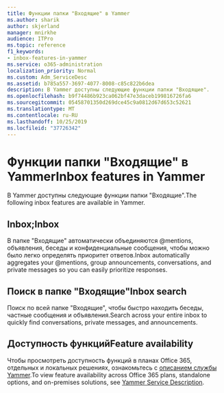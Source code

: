 ```yaml
---
title: Функции папки "Входящие" в Yammer
ms.author: sharik
author: skjerland
manager: mnirkhe
audience: ITPro
ms.topic: reference
f1_keywords:
- inbox-features-in-yammer
ms.service: o365-administration
localization_priority: Normal
ms.custom: Adm_ServiceDesc
ms.assetid: b785a557-3697-4077-8008-c85c822b6dea
description: В Yammer доступны следующие функции папки "Входящие".
ms.openlocfilehash: b9f74486b923ca062bf47e3daceb199816726fa6
ms.sourcegitcommit: 05458701350d269dce45c9a0812d67d653c52621
ms.translationtype: MT
ms.contentlocale: ru-RU
ms.lasthandoff: 10/25/2019
ms.locfileid: "37726342"
---
```

# <a name="inbox-features-in-yammer"></a><span data-ttu-id="08625-103">Функции папки "Входящие" в Yammer</span><span class="sxs-lookup"><span data-stu-id="08625-103">Inbox features in Yammer</span></span>

<span data-ttu-id="08625-104">В Yammer доступны следующие функции папки "Входящие".</span><span class="sxs-lookup"><span data-stu-id="08625-104">The following inbox features are available in Yammer.</span></span>
  
## <a name="inbox"></a><span data-ttu-id="08625-105">Inbox;</span><span class="sxs-lookup"><span data-stu-id="08625-105">Inbox</span></span>

<span data-ttu-id="08625-106">В папке "Входящие" автоматически объединяются @mentions, объявления, беседы и конфиденциальные сообщения, чтобы можно было легко определять приоритет ответов.</span><span class="sxs-lookup"><span data-stu-id="08625-106">Inbox automatically aggregates your @mentions, group announcements, conversations, and private messages so you can easily prioritize responses.</span></span>
  
## <a name="inbox-search"></a><span data-ttu-id="08625-107">Поиск в папке "Входящие"</span><span class="sxs-lookup"><span data-stu-id="08625-107">Inbox search</span></span>

<span data-ttu-id="08625-108">Поиск по всей папке "Входящие", чтобы быстро находить беседы, частные сообщения и объявления.</span><span class="sxs-lookup"><span data-stu-id="08625-108">Search across your entire inbox to quickly find conversations, private messages, and announcements.</span></span>
  
## <a name="feature-availability"></a><span data-ttu-id="08625-109">Доступность функций</span><span class="sxs-lookup"><span data-stu-id="08625-109">Feature availability</span></span>

<span data-ttu-id="08625-110">Чтобы просмотреть доступность функций в планах Office 365, отдельных и локальных решениях, ознакомьтесь с [описанием службы Yammer](yammer-service-description.md).</span><span class="sxs-lookup"><span data-stu-id="08625-110">To view feature availability across Office 365 plans, standalone options, and on-premises solutions, see [Yammer Service Description](yammer-service-description.md).</span></span>
  

